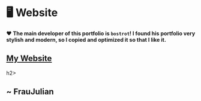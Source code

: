 # 🖥️ Website

**❤️ The main developer of this portfolio is `bostrot`! I found his portfolio very stylish and modern, so I copied and optimized it so that I like it.**

<h2><a href="https://fraujulian.xyz/" class="contact-link">My Website</a></h2>h2>

## ~ FrauJulian

